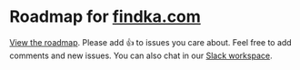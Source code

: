 # Roadmap for [findka.com](https://findka.com)

[View the roadmap](https://github.com/jacobobryant/findka-roadmap/projects/1). Please add :+1: to issues you care about. Feel free to add comments and new issues. You can also chat in our [Slack workspace](https://join.slack.com/t/findka/shared_invite/zt-e1y4fufk-QY5ws53W~GJV4n8hGTabnQ).

